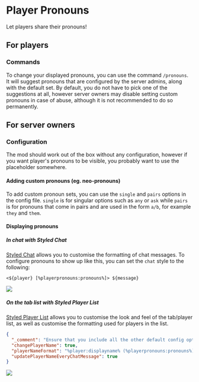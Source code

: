 # Player Pronouns
Let players share their pronouns!

## For players

### Commands
To change your displayed pronouns, you can use the command `/pronouns`.
It will suggest pronouns that are configured by the server admins, along with the default set. By default, you do not have to pick one of the suggestions at all, however server owners may disable setting custom pronouns in case of abuse, although it is not recommended to do so permanently.

## For server owners

### Configuration
The mod should work out of the box without any configuration, however if you want player's pronouns to be visible, you probably want to use the placeholder somewhere.

#### Adding custom pronouns (eg. neo-pronouns)
To add custom pronoun sets, you can use the `single` and `pairs` options in the config file. `single` is for singular options such as `any` or `ask` while `pairs` is for pronouns that come in pairs and are used in the form `a/b`, for example `they` and `them`.

#### Displaying pronouns

##### In chat with Styled Chat
[Styled Chat](https://modrinth.com/mod/styled-chat) allows you to customise the formatting of chat messages.
To configure pronouns to show up like this, you can set the `chat` style to the following:

`<${player} [%playerpronouns:pronouns%]> ${message}`

![](https://cdn.discordapp.com/attachments/859419898962116642/870732808367267881/in-chat.png)

##### On the tab list with Styled Player List
[Styled Player List](https://modrinth.com/mod/styledplayerlist) allows you to customise the look and feel of the tab/player list, as well as customise the formatting used for players in the list.

```json
{
  "_comment": "Ensure that you include all the other default config options",
  "changePlayerName": true,
  "playerNameFormat": "%player:displayname% (%playerpronouns:pronouns%)",
  "updatePlayerNameEveryChatMessage": true
}
```

![](https://cdn.discordapp.com/attachments/859419898962116642/870739744286453820/2021-07-30_19.45.49.png)
